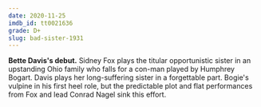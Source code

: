 ```yaml
---
date: 2020-11-25
imdb_id: tt0021636
grade: D+
slug: bad-sister-1931
---
```


**Bette Davis's debut.** Sidney Fox plays the titular opportunistic sister in an upstanding Ohio family who falls for a con-man played by Humphrey Bogart. Davis plays her long-suffering sister in a forgettable part. Bogie's vulpine in his first heel role, but the predictable plot and flat performances from Fox and lead Conrad Nagel sink this effort.
